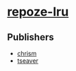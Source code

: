 # [repoze-lru](https://pypi.org/project/repoze-lru)



## Publishers
- [chrism](https://pypi.org/user/chrism)
- [tseaver](https://pypi.org/user/tseaver)

